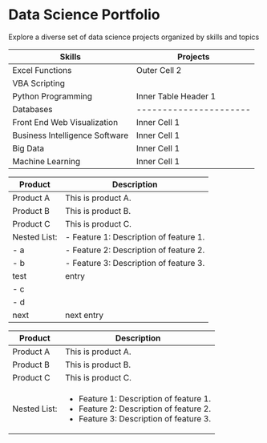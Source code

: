 # Data Science Portfolio
Explore a diverse set of data science projects organized by skills and topics

| Skills               | Projects             |
|----------------------|----------------------|
| Excel Functions         | Outer Cell 2         |
| VBA Scripting         |                      |
| Python Programming                     | Inner Table Header 1 | Inner Table Header 2 |
| Databases                     |----------------------|----------------------|
| Front End Web Visualization                     | Inner Cell 1         | Inner Cell 2         |
| Business Intelligence Software                    | Inner Cell 1         | Inner Cell 2         |
| Big Data                     | Inner Cell 1         | Inner Cell 2         |
| Machine Learning                     | Inner Cell 1         | Inner Cell 2         |

| Product       | Description                                   |
|---------------|-----------------------------------------------|
| Product A     | This is product A.                            |
| Product B     | This is product B.                            |
| Product C     | This is product C.                            |
| Nested List:  | - Feature 1: Description of feature 1.        |
- a               | - Feature 2: Description of feature 2.        |
- b               | - Feature 3: Description of feature 3.        |
| test | entry|
- c | |
- d | |
| next | next entry |


| Product       | Description                                              |
|---------------|----------------------------------------------------------|
| Product A     | This is product A.                                       |
| Product B     | This is product B.                                       |
| Product C     | This is product C.                                       |
| Nested List:  | <ul><li>Feature 1: Description of feature 1.</li><li>Feature 2: Description of feature 2.</li><li>Feature 3: Description of feature 3.</li></ul> |
